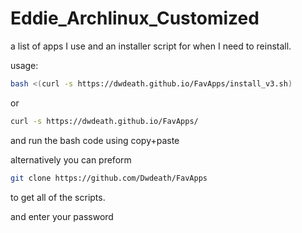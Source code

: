 # Eddie_Archlinux_Customized
a list of apps I use and an installer script for when I need to reinstall.

usage:
```sh
bash <(curl -s https://dwdeath.github.io/FavApps/install_v3.sh)
```
or
```sh
curl -s https://dwdeath.github.io/FavApps/
```
and run the bash code using copy+paste

alternatively you can preform 
```sh
git clone https://github.com/Dwdeath/FavApps
```
to get all of the scripts.

and enter your password
